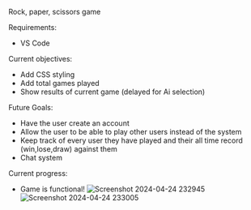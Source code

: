 Rock, paper, scissors game

Requirements:
- VS Code

Current objectives:
- Add CSS styling
- Add total games played
- Show results of current game (delayed for Ai selection)

Future Goals:
- Have the user create an account
- Allow the user to be able to play other users instead of the system
- Keep track of every user they have played and their all time record (win,lose,draw) against them
- Chat system

Current progress:
- Game is functional!
![Screenshot 2024-04-24 232945](https://github.com/DOOMNOTRON/GroupProject/assets/97191134/ddd5f6c3-fe3b-461e-b78b-e996dfabff6b)
![Screenshot 2024-04-24 233005](https://github.com/DOOMNOTRON/GroupProject/assets/97191134/0c3ee1b8-5101-46b3-9944-9470461e090d)
